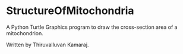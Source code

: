 # StructureOfMitochondria
A Python Turtle Graphics program to draw the cross-section area of a mitochondrion.

Written by Thiruvalluvan Kamaraj.
